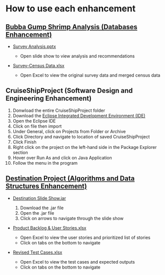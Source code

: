 # How to use each enhancement

## [Bubba Gump Shrimp Analysis (Databases Enhancement)](https://github.com/sacruffnex/CS_Capstone/tree/main/Bubba%20Gump%20Shrimp%20Company%20Analysis)

- [Survey Analysis.pptx](https://github.com/sacruffnex/CS_Capstone/blob/main/Bubba%20Gump%20Shrimp%20Company%20Analysis/Survey%20Analysis.pptx)
    - Open slide show to view analysis and recommendations

- [Survey-Census Data.xlsx](https://github.com/sacruffnex/CS_Capstone/blob/main/Bubba%20Gump%20Shrimp%20Company%20Analysis/Survey-Census%20Data.xlsx)
    - Open Excel to view the original survey data and merged census data

## CruiseShipProject (Software Design and Engineering Enhancement)

1. Donwload the entire CruiseShipProject folder
2. Download the [Eclipse Integrated Development Environment (IDE)](https://www.eclipse.org/)
3. Open the Eclipse IDE
4. Click on file then import
5. Under General, click on Projects from Folder or Archive
6. Click Directory and navigate to location of saved CruiseShipProject
7. Click Finish
8. Right click on the project on the left-hand side in the Package Explorer section
9. Hover over Run As and click on Java Application
10. Follow the menu in the program

## [Destination Project (Algorithms and Data Structures Enhancement)](https://github.com/sacruffnex/CS_Capstone/tree/main/Destination%20Project)

- [Destination Slide Show.jar](https://github.com/sacruffnex/CS_Capstone/blob/main/Destination%20Project/Destination%20Slide%20Show.jar)
    1. Download the .jar file
    2. Open the .jar file
    3. Click on arrows to navigate through the slide show

- [Product Backlog & User Stories.xlsx](https://github.com/sacruffnex/CS_Capstone/blob/main/Destination%20Project/Product%20Backlog%20%26%20User%20stories.xlsx)
    - Open Excel to view the user stories and prioritized list of stories
    - Click on tabs on the bottom to navigate

- [Revised Test Cases.xlsx](https://github.com/sacruffnex/CS_Capstone/blob/main/Destination%20Project/Revised%20Test%20Cases.xlsx)
    - Open Excel to view the test cases and expected outputs
    - Click on tabs on the bottom to navigate
